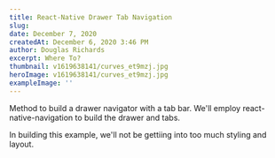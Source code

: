 ```yaml
---
title: React-Native Drawer Tab Navigation
slug:
date: December 7, 2020
createdAt: December 6, 2020 3:46 PM
author: Douglas Richards
excerpt: Where To?
thumbnail: v1619638141/curves_et9mzj.jpg
heroImage: v1619638141/curves_et9mzj.jpg
exampleImage: ''
---
```


Method to build a drawer navigator with a tab bar. We'll employ react-native-navigation to build the drawer and tabs.

In building this example, we'll not be gettiing into too much styling and layout.
